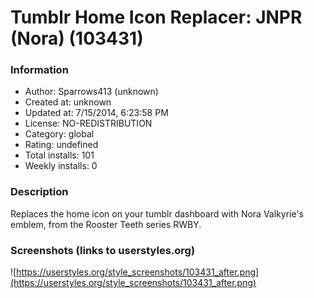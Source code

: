 # Tumblr Home Icon Replacer: JNPR (Nora) (103431)

### Information
- Author: Sparrows413 (unknown)
- Created at: unknown
- Updated at: 7/15/2014, 6:23:58 PM
- License: NO-REDISTRIBUTION
- Category: global
- Rating: undefined
- Total installs: 101
- Weekly installs: 0


### Description
Replaces the home icon on your tumblr dashboard with Nora Valkyrie's emblem, from the Rooster Teeth series RWBY.


### Screenshots (links to userstyles.org)
![https://userstyles.org/style_screenshots/103431_after.png](https://userstyles.org/style_screenshots/103431_after.png)



